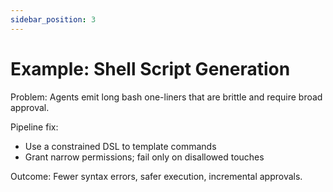 ```yaml
---
sidebar_position: 3
---
```


# Example: Shell Script Generation

Problem: Agents emit long bash one-liners that are brittle and require broad approval.

Pipeline fix:

- Use a constrained DSL to template commands
- Grant narrow permissions; fail only on disallowed touches

Outcome: Fewer syntax errors, safer execution, incremental approvals.
